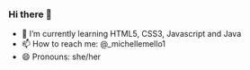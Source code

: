 ### Hi there 👋

- 🌱 I’m currently learning HTML5, CSS3, Javascript and Java
- 📫 How to reach me: @_michellemello1
- 😄 Pronouns: she/her

